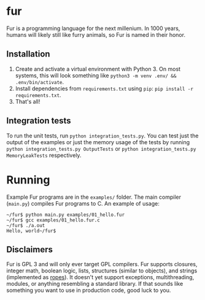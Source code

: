 # fur

Fur is a programming language for the next millenium. In 1000 years, humans will likely still like
furry animals, so Fur is named in their honor.

## Installation

1. Create and activate a virtual environment with Python 3. On most systems, this will look something like `python3 -m venv .env/ && .env/bin/activate`.
2. Install dependencies from `requirements.txt` using `pip`: `pip install -r requirements.txt`.
3. That's all!

## Integration tests

To run the unit tests, run `python integration_tests.py`. You can test just the output of the examples or just the memory usage of the tests by running
`python integration_tests.py OutputTests` or `python integration_tests.py MemoryLeakTests` respectively.

# Running

Example Fur programs are in the `examples/` folder. The main compiler (`main.py`) compiles Fur
programs to C. An example of usage:

    ~/fur$ python main.py examples/01_hello.fur
    ~/fur$ gcc examples/01_hello.fur.c 
    ~/fur$ ./a.out
    Hello, world~/fur$ 

## Disclaimers

Fur is GPL 3 and will only ever target GPL compilers. Fur supports closures, integer math, boolean
logic, lists, structures (similar to objects), and strings (implemented as
[ropes](https://en.wikipedia.org/wiki/Rope_(data_structure))).  It doesn't yet support
exceptions, multithreading, modules, or anything resembling a standard library.  If that sounds
like something you want to use in production code, good luck to you.

